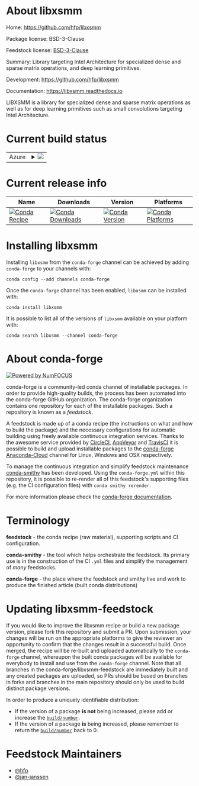 About libxsmm
=============

Home: https://github.com/hfp/libxsmm

Package license: BSD-3-Clause

Feedstock license: [BSD-3-Clause](https://github.com/conda-forge/libxsmm-feedstock/blob/master/LICENSE.txt)

Summary: Library targeting Intel Architecture for specialized dense and sparse matrix operations, and deep learning primitives.

Development: https://github.com/hfp/libxsmm

Documentation: https://libxsmm.readthedocs.io

LIBXSMM is a library for specialized dense and sparse matrix operations
as well as for deep learning primitives such as small convolutions
targeting Intel Architecture.


Current build status
====================


<table>
    
  <tr>
    <td>Azure</td>
    <td>
      <details>
        <summary>
          <a href="https://dev.azure.com/conda-forge/feedstock-builds/_build/latest?definitionId=7616&branchName=master">
            <img src="https://dev.azure.com/conda-forge/feedstock-builds/_apis/build/status/libxsmm-feedstock?branchName=master">
          </a>
        </summary>
        <table>
          <thead><tr><th>Variant</th><th>Status</th></tr></thead>
          <tbody><tr>
              <td>linux_64</td>
              <td>
                <a href="https://dev.azure.com/conda-forge/feedstock-builds/_build/latest?definitionId=7616&branchName=master">
                  <img src="https://dev.azure.com/conda-forge/feedstock-builds/_apis/build/status/libxsmm-feedstock?branchName=master&jobName=linux&configuration=linux_64_" alt="variant">
                </a>
              </td>
            </tr><tr>
              <td>osx_64</td>
              <td>
                <a href="https://dev.azure.com/conda-forge/feedstock-builds/_build/latest?definitionId=7616&branchName=master">
                  <img src="https://dev.azure.com/conda-forge/feedstock-builds/_apis/build/status/libxsmm-feedstock?branchName=master&jobName=osx&configuration=osx_64_" alt="variant">
                </a>
              </td>
            </tr>
          </tbody>
        </table>
      </details>
    </td>
  </tr>
</table>

Current release info
====================

| Name | Downloads | Version | Platforms |
| --- | --- | --- | --- |
| [![Conda Recipe](https://img.shields.io/badge/recipe-libxsmm-green.svg)](https://anaconda.org/conda-forge/libxsmm) | [![Conda Downloads](https://img.shields.io/conda/dn/conda-forge/libxsmm.svg)](https://anaconda.org/conda-forge/libxsmm) | [![Conda Version](https://img.shields.io/conda/vn/conda-forge/libxsmm.svg)](https://anaconda.org/conda-forge/libxsmm) | [![Conda Platforms](https://img.shields.io/conda/pn/conda-forge/libxsmm.svg)](https://anaconda.org/conda-forge/libxsmm) |

Installing libxsmm
==================

Installing `libxsmm` from the `conda-forge` channel can be achieved by adding `conda-forge` to your channels with:

```
conda config --add channels conda-forge
```

Once the `conda-forge` channel has been enabled, `libxsmm` can be installed with:

```
conda install libxsmm
```

It is possible to list all of the versions of `libxsmm` available on your platform with:

```
conda search libxsmm --channel conda-forge
```


About conda-forge
=================

[![Powered by NumFOCUS](https://img.shields.io/badge/powered%20by-NumFOCUS-orange.svg?style=flat&colorA=E1523D&colorB=007D8A)](http://numfocus.org)

conda-forge is a community-led conda channel of installable packages.
In order to provide high-quality builds, the process has been automated into the
conda-forge GitHub organization. The conda-forge organization contains one repository
for each of the installable packages. Such a repository is known as a *feedstock*.

A feedstock is made up of a conda recipe (the instructions on what and how to build
the package) and the necessary configurations for automatic building using freely
available continuous integration services. Thanks to the awesome service provided by
[CircleCI](https://circleci.com/), [AppVeyor](https://www.appveyor.com/)
and [TravisCI](https://travis-ci.com/) it is possible to build and upload installable
packages to the [conda-forge](https://anaconda.org/conda-forge)
[Anaconda-Cloud](https://anaconda.org/) channel for Linux, Windows and OSX respectively.

To manage the continuous integration and simplify feedstock maintenance
[conda-smithy](https://github.com/conda-forge/conda-smithy) has been developed.
Using the ``conda-forge.yml`` within this repository, it is possible to re-render all of
this feedstock's supporting files (e.g. the CI configuration files) with ``conda smithy rerender``.

For more information please check the [conda-forge documentation](https://conda-forge.org/docs/).

Terminology
===========

**feedstock** - the conda recipe (raw material), supporting scripts and CI configuration.

**conda-smithy** - the tool which helps orchestrate the feedstock.
                   Its primary use is in the construction of the CI ``.yml`` files
                   and simplify the management of *many* feedstocks.

**conda-forge** - the place where the feedstock and smithy live and work to
                  produce the finished article (built conda distributions)


Updating libxsmm-feedstock
==========================

If you would like to improve the libxsmm recipe or build a new
package version, please fork this repository and submit a PR. Upon submission,
your changes will be run on the appropriate platforms to give the reviewer an
opportunity to confirm that the changes result in a successful build. Once
merged, the recipe will be re-built and uploaded automatically to the
`conda-forge` channel, whereupon the built conda packages will be available for
everybody to install and use from the `conda-forge` channel.
Note that all branches in the conda-forge/libxsmm-feedstock are
immediately built and any created packages are uploaded, so PRs should be based
on branches in forks and branches in the main repository should only be used to
build distinct package versions.

In order to produce a uniquely identifiable distribution:
 * If the version of a package **is not** being increased, please add or increase
   the [``build/number``](https://conda.io/docs/user-guide/tasks/build-packages/define-metadata.html#build-number-and-string).
 * If the version of a package **is** being increased, please remember to return
   the [``build/number``](https://conda.io/docs/user-guide/tasks/build-packages/define-metadata.html#build-number-and-string)
   back to 0.

Feedstock Maintainers
=====================

* [@hfp](https://github.com/hfp/)
* [@jan-janssen](https://github.com/jan-janssen/)

